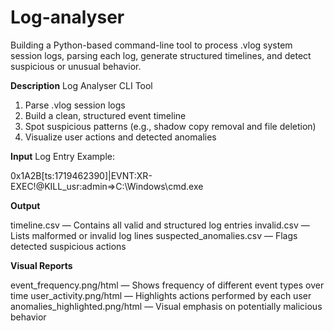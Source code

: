 # Log-analyser

Building a Python-based command-line tool to process .vlog system session logs, parsing each log, generate structured timelines, and detect suspicious or unusual behavior.

**Description**
Log Analyser CLI Tool

1. Parse .vlog session logs
2. Build a clean, structured event timeline
3. Spot suspicious patterns (e.g., shadow copy removal and file deletion)
4. Visualize user actions and detected anomalies

**Input**
Log Entry Example:

0x1A2B[ts:1719462390]|EVNT:XR-EXEC!@KILL_usr:admin=>C:\Windows\cmd.exe

**Output**

timeline.csv — Contains all valid and structured log entries
invalid.csv — Lists malformed or invalid log lines
suspected_anomalies.csv — Flags detected suspicious actions

**Visual Reports**

event_frequency.png/html — Shows frequency of different event types over time
user_activity.png/html — Highlights actions performed by each user
anomalies_highlighted.png/html — Visual emphasis on potentially malicious behavior
